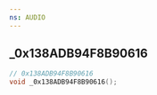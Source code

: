```yaml
---
ns: AUDIO
---
```

## _0x138ADB94F8B90616

```c
// 0x138ADB94F8B90616
void _0x138ADB94F8B90616();
```

